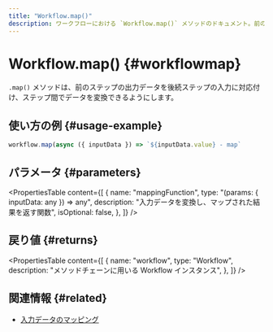 ```yaml
---
title: "Workflow.map()"
description: ワークフローにおける `Workflow.map()` メソッドのドキュメント。前のステップの出力データを後続ステップの入力へマップします。
---
```


# Workflow.map() \{#workflowmap\}

`.map()` メソッドは、前のステップの出力データを後続ステップの入力に対応付け、ステップ間でデータを変換できるようにします。

## 使い方の例 \{#usage-example\}

```typescript copy
workflow.map(async ({ inputData }) => `${inputData.value} - map`
```

## パラメータ \{#parameters\}

<PropertiesTable
  content={[
{
name: "mappingFunction",
type: "(params: { inputData: any }) => any",
description: "入力データを変換し、マップされた結果を返す関数",
isOptional: false,
},
]}
/>

## 戻り値 \{#returns\}

<PropertiesTable
  content={[
{
name: "workflow",
type: "Workflow",
description: "メソッドチェーンに用いる Workflow インスタンス",
},
]}
/>

## 関連情報 \{#related\}

* [入力データのマッピング](/docs/workflows/input-data-mapping)